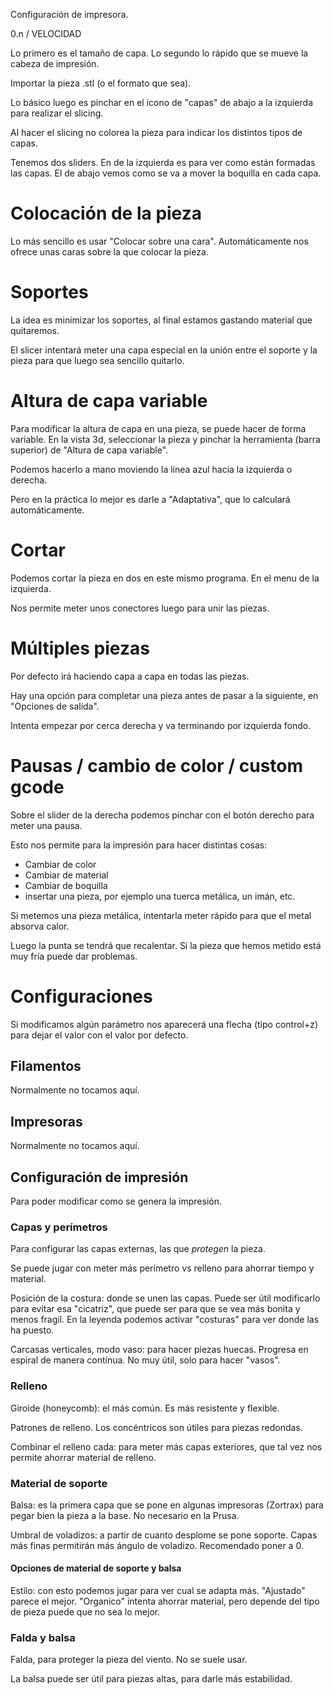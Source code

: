 Configuración de impresora.

0.n / VELOCIDAD

Lo primero es el tamaño de capa. Lo segundo lo rápido que se mueve la cabeza de impresión.

Importar la pieza .stl (o el formato que sea).

Lo básico luego es pinchar en el icono de "capas" de abajo a la izquierda para realizar el slicing.

Al hacer el slicing no colorea la pieza para indicar los distintos tipos de capas.

Tenemos dos sliders.
En de la izquierda es para ver como están formadas las capas.
El de abajo vemos como se va a mover la boquilla en cada capa.

# Colocación de la pieza

Lo más sencillo es usar "Colocar sobre una cara". Automáticamente nos ofrece unas caras sobre la que colocar la pieza.

# Soportes

La idea es minimizar los soportes, al final estamos gastando material que quitaremos.

El slicer intentará meter una capa especial en la unión entre el soporte y la pieza para que luego sea sencillo quitarlo.

# Altura de capa variable

Para modificar la altura de capa en una pieza, se puede hacer de forma variable.
En la vista 3d, seleccionar la pieza y pinchar la herramienta (barra superior) de "Altura de capa variable".

Podemos hacerlo a mano moviendo la línea azul hacia la izquierda o derecha.

Pero en la práctica lo mejor es darle a "Adaptativa", que lo calculará automáticamente.

# Cortar

Podemos cortar la pieza en dos en este mismo programa. En el menu de la izquierda.

Nos permite meter unos conectores luego para unir las piezas.

# Múltiples piezas

Por defecto irá haciendo capa a capa en todas las piezas.

Hay una opción para completar una pieza antes de pasar a la siguiente, en "Opciones de salida".

Intenta empezar por cerca derecha y va terminando por izquierda fondo.

# Pausas / cambio de color / custom gcode

Sobre el slider de la derecha podemos pinchar con el botón derecho para meter una pausa.

Esto nos permite para la impresión para hacer distintas cosas:

- Cambiar de color
- Cambiar de material
- Cambiar de boquilla
- insertar una pieza, por ejemplo una tuerca metálica, un imán, etc.

Si metemos una pieza metálica, intentarla meter rápido para que el metal absorva calor.

Luego la punta se tendrá que recalentar. Si la pieza que hemos metido está muy fría puede dar problemas.

# Configuraciones

Si modificamos algún parámetro nos aparecerá una flecha (tipo control+z) para dejar el valor con el valor por defecto.

## Filamentos

Normalmente no tocamos aquí.

## Impresoras

Normalmente no tocamos aquí.

## Configuración de impresión

Para poder modificar como se genera la impresión.

### Capas y perímetros

Para configurar las capas externas, las que _protegen_ la pieza.

Se puede jugar con meter más perímetro vs relleno para ahorrar tiempo y material.

Posición de la costura: donde se unen las capas. Puede ser útil modificarlo para evitar esa "cicatriz", que puede ser para que se vea más bonita y menos fragil.
En la leyenda podemos activar "costuras" para ver donde las ha puesto.

Carcasas verticales, modo vaso: para hacer piezas huecas. Progresa en espiral de manera contínua.
No muy útil, solo para hacer "vasos".

### Relleno

Giroide (honeycomb): el más común. Es más resistente y flexible.

Patrones de relleno. Los concéntricos son útiles para piezas redondas.

Combinar el relleno cada: para meter más capas exteriores, que tal vez nos permite ahorrar material de relleno.

### Material de soporte

Balsa: es la primera capa que se pone en algunas impresoras (Zortrax) para pegar bien la pieza a la base. No necesario en la Prusa.

Umbral de voladizos: a partir de cuanto desplome se pone soporte.
Capas más finas permitirán más ángulo de voladizo.
Recomendado poner a 0.

#### Opciones de material de soporte y balsa

Estilo: con esto podemos jugar para ver cual se adapta más. "Ajustado" parece el mejor. "Organico" intenta ahorrar material, pero depende del tipo de pieza puede que no sea lo mejor.

### Falda y balsa

Falda, para proteger la pieza del viento. No se suele usar.

La balsa puede ser útil para piezas altas, para darle más estabilidad.

